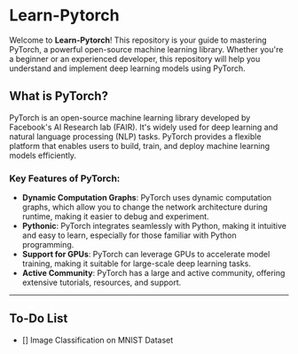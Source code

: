 # Learn-Pytorch

Welcome to **Learn-Pytorch**! This repository is your guide to mastering PyTorch, a powerful open-source machine learning library. Whether you're a beginner or an experienced developer, this repository will help you understand and implement deep learning models using PyTorch.

## What is PyTorch?

PyTorch is an open-source machine learning library developed by Facebook's AI Research lab (FAIR). It's widely used for deep learning and natural language processing (NLP) tasks. PyTorch provides a flexible platform that enables users to build, train, and deploy machine learning models efficiently.

### Key Features of PyTorch:
- **Dynamic Computation Graphs**: PyTorch uses dynamic computation graphs, which allow you to change the network architecture during runtime, making it easier to debug and experiment.
- **Pythonic**: PyTorch integrates seamlessly with Python, making it intuitive and easy to learn, especially for those familiar with Python programming.
- **Support for GPUs**: PyTorch can leverage GPUs to accelerate model training, making it suitable for large-scale deep learning tasks.
- **Active Community**: PyTorch has a large and active community, offering extensive tutorials, resources, and support.

---

## To-Do List

- [] Image Classification on MNIST Dataset



